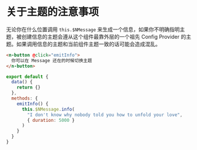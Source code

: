 # 关于主题的注意事项
无论你在什么位置调用 `this.$NMessage` 来生成一个信息，如果你不明确指明主题，被创建信息的主题会遵从这个组件最靠外层的一个祖先 Config Provider 的主题。如果调用信息的主题和当前组件主题一致的话可能会造成混乱。
```html
<n-button @click="emitInfo">
  你可以在 Message 还在的时候切换主题
</n-button>
```

```js
export default {
  data() {
    return {}
  },
  methods: {
    emitInfo() {
      this.$NMessage.info(
        "I don't know why nobody told you how to unfold your love",
        { duration: 5000 }
      )
    }
  }
}
```